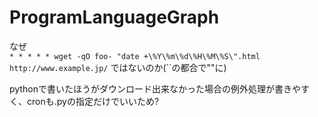 # ProgramLanguageGraph

なぜ  
`* * * * * wget -qO foo- "date +\%Y\%m\%d\%H\%M\%S\".html http://www.example.jp/`
ではないのか(\`\`の都合で""に)

pythonで書いたほうがダウンロード出来なかった場合の例外処理が書きやすく、cronも.pyの指定だけでいいため?
